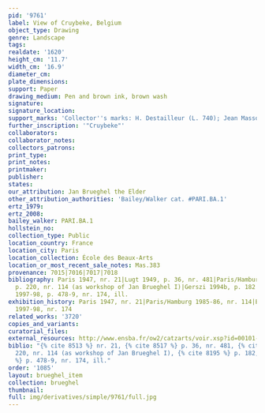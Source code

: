 ```yaml
---
pid: '9761'
label: View of Cruybeke, Belgium
object_type: Drawing
genre: Landscape
tags: 
realdate: '1620'
height_cm: '11.7'
width_cm: '16.9'
diameter_cm: 
plate_dimensions: 
support: Paper
drawing_medium: Pen and brown ink, brown wash
signature: 
signature_location: 
support_marks: 'Collector''s marks: H. Destailleur (L. 740); Jean Masson (L. 1494a)'
further_inscription: '"Cruybeke"'
collaborators: 
collaborator_notes: 
collectors_patrons: 
print_type: 
print_notes: 
printmaker: 
publisher: 
states: 
our_attribution: Jan Brueghel the Elder
other_attribution_authorities: 'Bailey/Walker cat. #PARI.BA.1'
ertz_1979: 
ertz_2008: 
bailey_walker: PARI.BA.1
hollstein_no: 
collection_type: Public
location_country: France
location_city: Paris
location_collection: École des Beaux-Arts
location_or_most_recent_sale_notes: Mas.383
provenance: 7015|7016|7017|7018
bibliography: Paris 1947, nr. 21|Lugt 1949, p. 36, nr. 481|Paris/Hamburg 1985-86,
  p. 220, nr. 114 (as workshop of Jan Brueghel I)|Gerszi 1994b, p. 182|Essen/Vienna
  1997-98, p. 478-9, nr. 174, ill.
exhibition_history: Paris 1947, nr. 21|Paris/Hamburg 1985-86, nr. 114|Essen/Vienna
  1997-98, nr. 174
related_works: '3720'
copies_and_variants: 
curatorial_files: 
external_resources: http://www.ensba.fr/ow2/catzarts/voir.xsp?id=00101-23826&qid=sdx_q3&n=13&sf=&e=
biblio: "{% cite 8513 %} nr. 21, {% cite 8517 %} p. 36, nr. 481, {% cite 8244 %} p.
  220, nr. 114 (as workshop of Jan Brueghel I), {% cite 8195 %} p. 182, {% cite 8236
  %} p. 478-9, nr. 174, ill."
order: '1085'
layout: brueghel_item
collection: brueghel
thumbnail: 
full: img/derivatives/simple/9761/full.jpg
---
```

